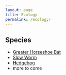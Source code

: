```yaml
---
layout: page
title: Ecology
permalink: /ecology/
---
```


## Species

- [Greater Horseshoe Bat](/ecology/horseshoe-bat)
- [Slow Worm](/ecology/slowworm)
- [Hedgehog](/ecology/hedgehog)
- more to come
